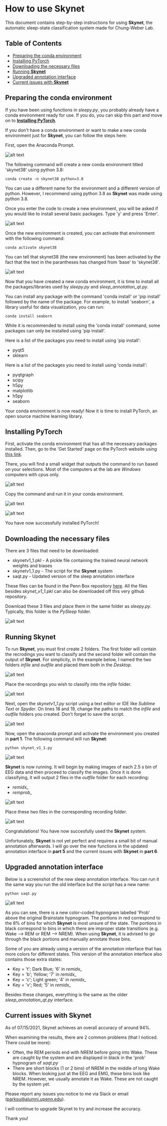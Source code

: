 # How to use Skynet
This document contains step-by-step instructions for using **Skynet**, the automatic sleep-state classification system made for Chung-Weber Lab.


## Table of Contents
- [Preparing the conda environment](#preparing-the-conda-environment)
- [Installing PyTorch](#installing-pytorch)
- [Downloading the necessary files](#downloading-the-necessary-files)
- [Running **Skynet**](#running-skynet)
- [Upgraded annotation interface](#upgraded-annotation-interface)
- [Current issues with **Skynet**](#current-issues-with-skynet)


## Preparing the conda environment
If you have been using functions in *sleepy.py*, you probably already have a conda environment ready for use. If you do, you can skip this part and move on to [**Installing PyTorch**](#installing-pytorch).

If you don't have a conda environment or want to make a new conda environment just for **Skynet**, you can follow the steps here:

First, open the Anaconda Prompt.

![alt text](https://github.com/parksu92/sleep-state-classification/blob/main/images/prompt.png)

The following command will create a new conda environment titled 'skynet38' using python 3.8:
```
conda create -n skynet38 python=3.8
```
You can use a different name for the environment and a different version of python. However, I recommend using python 3.8 as **Skynet** was made using python 3.8.

Once you enter the code to create a new environment, you will be asked if you would like to install several basic packages. Type 'y' and press 'Enter'.

![alt text](https://github.com/parksu92/sleep-state-classification/blob/main/images/1b.png)

Once the new environment is created, you can activate that environment with the following command:
```
conda activate skynet38
```
You can tell that skynet38 (the new environment) has been activated by the fact that the text in the parantheses has changed from 'base' to 'skynet38'.

![alt text](https://github.com/parksu92/sleep-state-classification/blob/main/images/1c.png)

Now that you have created a new conda environment, it is time to install all the packages/libraries used by *sleepy.py* and *sleep_annotation_qt.py*.

You can install any package with the command 'conda install' or 'pip install' followed by the name of the package. For example, to install 'seaborn', a library useful for data visualization, you can run:
```
conda install seaborn
```
While it is recommended to install using the 'conda install' command, some packages can only be installed using 'pip install'.

Here is a list of the packages you need to install using 'pip install':
* pyqt5
* sklearn

Here is a list of the packages you need to install using 'conda install':
* pyqtgraph
* scipy
* h5py
* matplotlib
* h5py
* seaborn

Your conda environment is now ready! Now it is time to install PyTorch, an open source machine learning library.


## Installing PyTorch

First, activate the conda environment that has all the necessary packages installed. Then, go to the 'Get Started' page on the PyTorch website using [this link](https://pytorch.org/get-started/locally/).

There, you will find a small widget that outputs the command to run based on your selections. Most of the computers at the lab are *Windows* computers with *cpu*s only.

![alt text](https://github.com/parksu92/sleep-state-classification/blob/main/images/2a.png)

Copy the command and run it in your conda environment.

![alt text](https://github.com/parksu92/sleep-state-classification/blob/main/images/2b.png)

![alt text](https://github.com/parksu92/sleep-state-classification/blob/main/images/2d.png)

You have now successfully installed PyTorch!



## Downloading the necessary files

There are 3 files that need to be downloaded:
* skynetv1_1.pkl - A pickle file containing the trained neural network weights and biases
* skynetv1_1.py - The script for the **Skynet** system
* saqt.py - Updated version of the sleep annotation interface

These files can be found in the Penn Box repository [here](https://upenn.box.com/s/qps4kajyvd8p75k12f0i0bunw5sdmr78). All the files besides *skynet_v1_1.pkl* can also be downloaded off this very github repository. 

Download these 3 files and place them in the same folder as *sleepy.py*. Typically, this folder is the *PySleep* folder.

![alt text](https://github.com/parksu92/sleep-state-classification/blob/main/images/3a.png)


## Running Skynet

To run **Skynet**, you must first create 2 folders. The first folder will contain the recrodings you want to classify and the second folder will contain the output of **Skynet**. For simplicity, in the example below, I named the two folders *infile* and *outfile* and placed them both in the *Desktop*.

![alt text](https://github.com/parksu92/sleep-state-classification/blob/main/images/4a.png)

Place the recordings you wish to classify into the *infile* folder.

![alt text](https://github.com/parksu92/sleep-state-classification/blob/main/images/4b.png)


Next, open the *skynetv1_1.py* script using a text editor or IDE like *Sublime Text* or *Spyder*. On lines 18 and 19, change the paths to match the *infile* and *outfile* folders you created. Don't forget to save the script.

![alt text](https://github.com/parksu92/sleep-state-classification/blob/main/images/4c.png)

Now, open the anaconda prompt and activate the environment you created in **part 1**.
The following command will run **Skynet**:
```
python skynet_v1_1.py
```
![alt text](https://github.com/parksu92/sleep-state-classification/blob/main/images/4d.png)

**Skynet** is now running. It will begin by making images of each 2.5 s bin of EEG data and then proceed to classify the images. Once it is done classifying, it will output 2 files in the *outfile* folder for each recording:
* *remidx_*
* *remprob_*

![alt text](https://github.com/parksu92/sleep-state-classification/blob/main/images/4e.png)

Place these two files in the corresponding recording folder. 

![alt text](https://github.com/parksu92/sleep-state-classification/blob/main/images/4f.png)

Congratulations! You have now succesfully used the **Skynet** system. 

Unfortunately, **Skynet** is not yet perfect and requires a small bit of manual annotation afterwards. I will go over the new functions in the updated annotation interface in **part 5** and the current issues with **Skynet** in **part 6**.


## Upgraded annotation interface

Below is a screenshot of the new sleep annotation interface. You can run it the same way you run the old interface but the script has a new name:
```
python saqt.py
```

![alt text](https://github.com/parksu92/sleep-state-classification/blob/main/images/5a.png)

As you can see, there is a new color-coded hypnogram labelled 'Prob' above the original Brainstate hypnogram. The portions in red correspond to the 8% of bins for which **Skynet** is most unsure of the state. The portions in black correspond to bins in which there are improper state transitions (e.g. Wake --> REM or REM --> NREM). When using **Skynet**, it is advised to go through the black portions and manually annotate those bins.

Some of you are already using a version of the annotation interface that has more colors for different states. This version of the annotation interface also contains those extra states:
* Key = 't'; Dark Blue; '6' in *remidx_*
* Key = 'b'; Yellow; '7' in *remidx_*
* Key = 'c'; Light green; '4' in *remidx_*
* Key = 'v'; Red; '5' in *remidx_*

Besides these changes, everything is the same as the older *sleep_annotation_qt.py* interface.


## Current issues with Skynet

As of 07/15/2021, Skynet achieves an overall accuracy of around 94%.

When examining the results, there are 2 common problems (that I noticed. There could be more):
* Often, the REM periods end with NREM before going into Wake. These are caught by the system and are displayed in black in the 'prob' hypnogram of *saqt.py*
* There are short blocks (1 or 2 bins) of NREM in the middle of long Wake blocks. When looking just at the EEG and EMG, these bins look like NREM. However, we usually annotate it as Wake. These are not caught by the system yet.

Please report any issues you notice to me via Slack or email (parksu@alumni.upenn.edu).

I will continue to upgrade Skynet to try and increase the accuracy.

Thank you!

